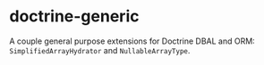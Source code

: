 # doctrine-generic
 A couple general purpose extensions for Doctrine DBAL and ORM: `SimplifiedArrayHydrator` and `NullableArrayType`.
